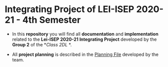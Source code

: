 # Integrating Project of LEI-ISEP 2020-21 - 4th Semester

* In this **repository** you will find all **documentation** and **implementation** related to the **Lei-ISEP 2020-21 Integrating Project** developed by the **Group 2** of the **Class 2DL* *.

* All **project planning** is described in the [Planning File](/docs/Planeamento/Planeamento.md) developed by the team.
